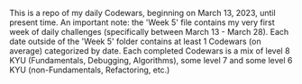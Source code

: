 This is a repo of my daily Codewars, beginning on March 13, 2023, until present time. An important note: the 'Week 5' file contains my very first week of daily challenges (specifically between March 13 - March 28). Each date outside of the 'Week 5' folder contains at least 1 Codewars (on average) categorized by date. Each completed Codewars is a mix of level 8 KYU (Fundamentals, Debugging, Algorithms), some level 7 and some level 6 KYU (non-Fundamentals, Refactoring, etc.) 
